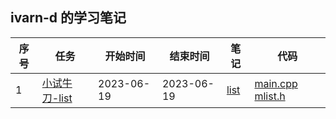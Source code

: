 ##  ivarn-d 的学习笔记

| 序号 | 任务                                                         | 开始时间   | 结束时间   | 笔记                                                         | 代码                                                         |
| ---- | ------------------------------------------------------------ | ---------- | ---------- | ------------------------------------------------------------ | ------------------------------------------------------------ |
| 1    | [小试牛刀-list](https://github.com/gcc-mirror/gcc/blob/releases/gcc-9/libstdc%2B%2B-v3/include/bits/stl_list.h) | 2023-06-19 | 2023-06-19 | [list](https://github.com/ivarn-d/whale-starry/blob/main/stl/daydayup/xuehuasu/doc/task_1/list.md) | [main.cpp](https://github.com/ivarn-d/whale-starry/blob/main/stl/daydayup/xuehuasu/src/task_1/main.cpp) [mlist.h](https://github.com/ivarn-d/whale-starry/blob/main/stl/daydayup/xuehuasu/src/task_1/mlist.h) |